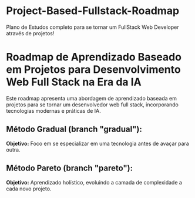 # Project-Based-Fullstack-Roadmap
Plano de Estudos completo para se tornar um FullStack Web Developer através de projetos!

# Roadmap de Aprendizado Baseado em Projetos para Desenvolvimento Web Full Stack na Era da IA

Este roadmap apresenta uma abordagem de aprendizado baseada em projetos para se tornar um desenvolvedor web full stack, incorporando tecnologias modernas e práticas de IA.

## Método Gradual (branch "gradual"): 
**Objetivo:** Foco em se especializar em uma tecnologia antes de avaçar para outra.

## Método Pareto (branch "pareto"): 
**Objetivo:** Aprendizado holístico, evoluindo a camada de complexidade a cada novo projeto.
